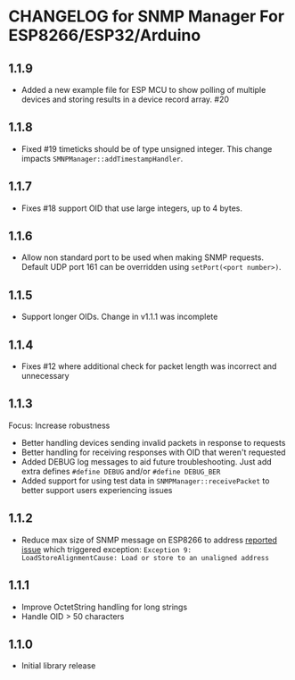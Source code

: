 # CHANGELOG for SNMP Manager For ESP8266/ESP32/Arduino

## 1.1.9

- Added a new example file for ESP MCU to show polling of multiple devices and storing results in a device record array. #20
  
## 1.1.8

- Fixed #19 timeticks should be of type unsigned integer. This change impacts `SMNPManager::addTimestampHandler`.

## 1.1.7

- Fixes #18 support OID that use large integers, up to 4 bytes.

## 1.1.6

- Allow non standard port to be used when making SNMP requests. Default UDP port 161 can be overridden using `setPort(<port number>)`.

## 1.1.5

- Support longer OIDs. Change in v1.1.1 was incomplete

## 1.1.4

- Fixes #12 where additional check for packet length was incorrect and unnecessary

## 1.1.3

Focus: Increase robustness

- Better handling devices sending invalid packets in response to requests
- Better handling for receiving responses with OID that weren't requested
- Added DEBUG log messages to aid future troubleshooting. Just add extra defines `#define DEBUG` and/or `#define DEBUG_BER`
- Added support for using test data in `SNMPManager::receivePacket` to better support users experiencing issues

## 1.1.2

- Reduce max size of SNMP message on ESP8266 to address [reported issue](https://github.com/shortbloke/Broadband_Usage_Display/issues/4_) which triggered exception: `Exception 9: LoadStoreAlignmentCause: Load or store to an unaligned address`

## 1.1.1

- Improve OctetString handling for long strings
- Handle OID > 50 characters

## 1.1.0

- Initial library release
